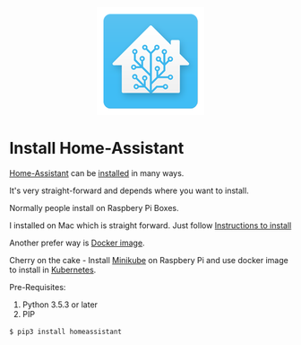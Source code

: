 <p align="center">
  <img src="img/hass.png"> </image>
</p>


# Install Home-Assistant

[Home-Assistant](https://www.home-assistant.io/) can be [installed](https://www.home-assistant.io/getting-started/) in many ways.

It's very straight-forward and depends where you want to install.

Normally people install on Raspbery Pi Boxes.

I installed on Mac which is straight forward. Just follow [Instructions to install](https://www.home-assistant.io/docs/installation/macos/) 

Another prefer way is [Docker image](https://www.home-assistant.io/docs/installation/docker/).

Cherry on the cake - Install [Minikube](https://kubernetes.io/docs/setup/minikube/) on Raspbery Pi and use docker image to install in [Kubernetes](https://kubernetes.io/).

Pre-Requisites:
1. Python 3.5.3 or later
2. PIP

```
$ pip3 install homeassistant
```
